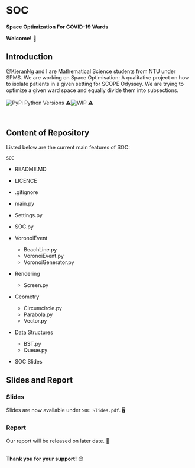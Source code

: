 # SOC
**Space Optimization For COVID-19 Wards**
<br/>

**Welcome!** :wave:
<br/>


## Introduction
[@KieranNg](https://github.com/KieranNg) and I are Mathematical Science students from NTU under SPMS.
We are working on Space Optimisation: A qualitative project on how to isolate patients in a given setting for SCOPE Odyssey. We are trying to optimize a given ward space and equally divide them into subsections.<br/>
<br/>
![PyPi Python Versions](https://img.shields.io/pypi/pyversions/yt2mp3.svg)
:warning:![WIP](https://img.shields.io/badge/Status-Work%20In%20Progress-red) :warning: 

<br/>



## Content of Repository
Listed below are the current main features of SOC:<br/>


`SOC`

* README.MD
* LICENCE
* .gitignore

 
* main.py
* Settings.py
* SOC.py
* VoronoiEvent
    * BeachLine.py
    * VoronoiEvent.py
    * VoronoiGenerator.py

* Rendering
    * Screen.py
   
* Geometry
    * Circumcircle.py
    * Parabola.py
    * Vector.py
   
* Data Structures
    * BST.py
    * Queue.py

* SOC Slides





## Slides and Report
### Slides
Slides are now available under `SOC Slides.pdf`. :desktop_computer: <br/>
### Report
Our report will be released on later date. :notebook_with_decorative_cover: <br/>
<br/>

**Thank you for your support!** :blush: